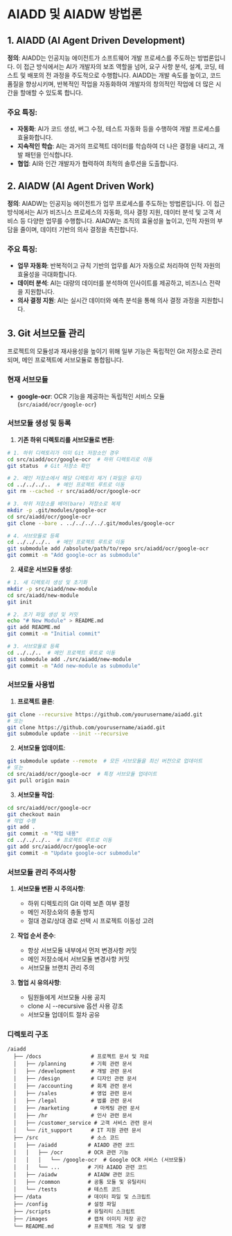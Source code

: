 # AIADD 및 AIADW 방법론

## 1. AIADD (AI Agent Driven Development)

**정의**: AIADD는 인공지능 에이전트가 소프트웨어 개발 프로세스를 주도하는 방법론입니다. 이 접근 방식에서는 AI가 개발자의 보조 역할을 넘어, 요구 사항 분석, 설계, 코딩, 테스트 및 배포의 전 과정을 주도적으로 수행합니다. AIADD는 개발 속도를 높이고, 코드 품질을 향상시키며, 반복적인 작업을 자동화하여 개발자의 창의적인 작업에 더 많은 시간을 할애할 수 있도록 합니다.

### 주요 특징:
- **자동화**: AI가 코드 생성, 버그 수정, 테스트 자동화 등을 수행하여 개발 프로세스를 효율화합니다.
- **지속적인 학습**: AI는 과거의 프로젝트 데이터를 학습하여 더 나은 결정을 내리고, 개발 패턴을 인식합니다.
- **협업**: AI와 인간 개발자가 협력하여 최적의 솔루션을 도출합니다.

## 2. AIADW (AI Agent Driven Work)

**정의**: AIADW는 인공지능 에이전트가 업무 프로세스를 주도하는 방법론입니다. 이 접근 방식에서는 AI가 비즈니스 프로세스의 자동화, 의사 결정 지원, 데이터 분석 및 고객 서비스 등 다양한 업무를 수행합니다. AIADW는 조직의 효율성을 높이고, 인적 자원의 부담을 줄이며, 데이터 기반의 의사 결정을 촉진합니다.

### 주요 특징:
- **업무 자동화**: 반복적이고 규칙 기반의 업무를 AI가 자동으로 처리하여 인적 자원의 효율성을 극대화합니다.
- **데이터 분석**: AI는 대량의 데이터를 분석하여 인사이트를 제공하고, 비즈니스 전략을 지원합니다.
- **의사 결정 지원**: AI는 실시간 데이터와 예측 분석을 통해 의사 결정 과정을 지원합니다.

## 3. Git 서브모듈 관리

프로젝트의 모듈성과 재사용성을 높이기 위해 일부 기능은 독립적인 Git 저장소로 관리되며, 메인 프로젝트에 서브모듈로 통합됩니다.

### 현재 서브모듈
- **google-ocr**: OCR 기능을 제공하는 독립적인 서비스 모듈 (`src/aiadd/ocr/google-ocr`)

### 서브모듈 생성 및 등록

1. **기존 하위 디렉토리를 서브모듈로 변환**:
```bash
# 1. 하위 디렉토리가 이미 Git 저장소인 경우
cd src/aiadd/ocr/google-ocr  # 하위 디렉토리로 이동
git status  # Git 저장소 확인

# 2. 메인 저장소에서 해당 디렉토리 제거 (파일은 유지)
cd ../../../..  # 메인 프로젝트 루트로 이동
git rm --cached -r src/aiadd/ocr/google-ocr

# 3. 하위 저장소를 베어(bare) 저장소로 복제
mkdir -p .git/modules/google-ocr
cd src/aiadd/ocr/google-ocr
git clone --bare . ../../../../.git/modules/google-ocr

# 4. 서브모듈로 등록
cd ../../../..  # 메인 프로젝트 루트로 이동
git submodule add /absolute/path/to/repo src/aiadd/ocr/google-ocr
git commit -m "Add google-ocr as submodule"
```

2. **새로운 서브모듈 생성**:
```bash
# 1. 새 디렉토리 생성 및 초기화
mkdir -p src/aiadd/new-module
cd src/aiadd/new-module
git init

# 2. 초기 파일 생성 및 커밋
echo "# New Module" > README.md
git add README.md
git commit -m "Initial commit"

# 3. 서브모듈로 등록
cd ../../..  # 메인 프로젝트 루트로 이동
git submodule add ./src/aiadd/new-module
git commit -m "Add new-module as submodule"
```

### 서브모듈 사용법

1. **프로젝트 클론**:
```bash
git clone --recursive https://github.com/yourusername/aiadd.git
# 또는
git clone https://github.com/yourusername/aiadd.git
git submodule update --init --recursive
```

2. **서브모듈 업데이트**:
```bash
git submodule update --remote  # 모든 서브모듈을 최신 버전으로 업데이트
# 또는
cd src/aiadd/ocr/google-ocr  # 특정 서브모듈 업데이트
git pull origin main
```

3. **서브모듈 작업**:
```bash
cd src/aiadd/ocr/google-ocr
git checkout main
# 작업 수행
git add .
git commit -m "작업 내용"
cd ../../../..  # 프로젝트 루트로 이동
git add src/aiadd/ocr/google-ocr
git commit -m "Update google-ocr submodule"
```

### 서브모듈 관리 주의사항

1. **서브모듈 변환 시 주의사항**:
   - 하위 디렉토리의 Git 이력 보존 여부 결정
   - 메인 저장소와의 충돌 방지
   - 절대 경로/상대 경로 선택 시 프로젝트 이동성 고려

2. **작업 순서 준수**:
   - 항상 서브모듈 내부에서 먼저 변경사항 커밋
   - 메인 저장소에서 서브모듈 변경사항 커밋
   - 서브모듈 브랜치 관리 주의

3. **협업 시 유의사항**:
   - 팀원들에게 서브모듈 사용 공지
   - clone 시 --recursive 옵션 사용 강조
   - 서브모듈 업데이트 절차 공유

### 디렉토리 구조
```
/aiadd
  ├── /docs                # 프로젝트 문서 및 자료
  │   ├── /planning        # 기획 관련 문서
  │   ├── /development     # 개발 관련 문서
  │   ├── /design          # 디자인 관련 문서
  │   ├── /accounting      # 회계 관련 문서
  │   ├── /sales           # 영업 관련 문서
  │   ├── /legal           # 법률 관련 문서
  │   ├── /marketing        # 마케팅 관련 문서
  │   ├── /hr              # 인사 관련 문서
  │   ├── /customer_service # 고객 서비스 관련 문서
  │   └── /it_support      # IT 지원 관련 문서
  ├── /src                 # 소스 코드
  │   ├── /aiadd          # AIADD 관련 코드
  │   │   ├── /ocr        # OCR 관련 기능
  │   │   │   └── /google-ocr  # Google OCR 서비스 (서브모듈)
  │   │   └── ...         # 기타 AIADD 관련 코드
  │   ├── /aiadw          # AIADW 관련 코드
  │   ├── /common         # 공통 모듈 및 유틸리티
  │   └── /tests          # 테스트 코드
  ├── /data               # 데이터 파일 및 스크립트
  ├── /config             # 설정 파일
  ├── /scripts            # 유틸리티 스크립트
  ├── /images             # 캡쳐 이미지 저장 공간
  └── README.md           # 프로젝트 개요 및 설명
```
